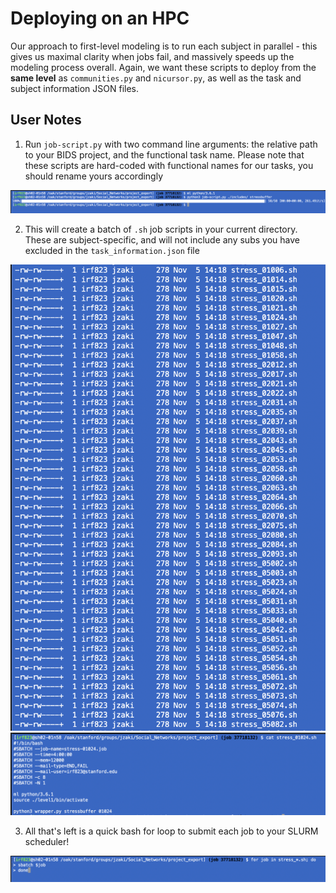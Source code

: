 # Deploying on an HPC

Our approach to first-level modeling is to run each subject in parallel - this gives us maximal clarity when jobs fail, and massively speeds up the modeling process overall. Again, we want these scripts to deploy from the **same level** as `communities.py` and `nicursor.py`, as well as the task and subject information JSON files.


## User Notes

1. Run `job-script.py` with two command line arguments: the relative path to your BIDS project, and the functional task name. Please note that these scripts are hard-coded with functional names for our tasks, you should rename yours accordingly

<img src="../../img/hpc-1.png">

2. This will create a batch of `.sh` job scripts in your current directory. These are subject-specific, and will not include any subs you have excluded in the `task_information.json` file

<img src="../../img/hpc-2.png">

<img src="../../img/hpc-3.png">

3. All that's left is a quick bash for loop to submit each job to your SLURM scheduler!

<img src="../../img/hpc-4.png">